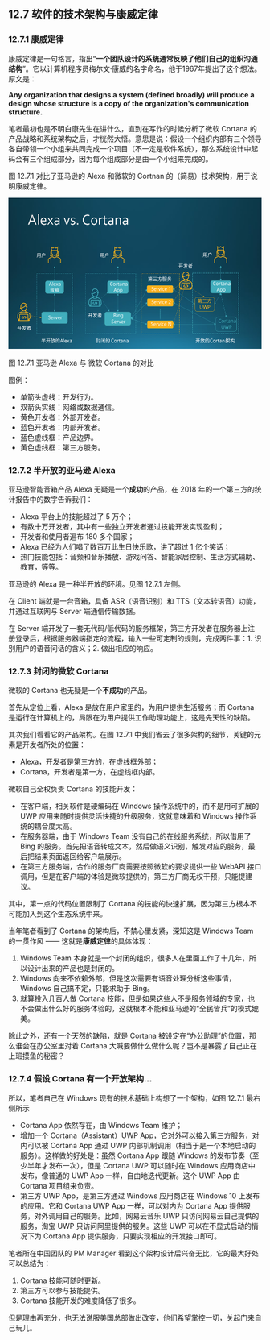 
## 12.7 软件的技术架构与康威定律

### 12.7.1 康威定律

康威定律是一句格言，指出“**一个团队设计的系统通常反映了他们自己的组织沟通结构**”。它以计算机程序员梅尔文·康威的名字命名，他于1967年提出了这个想法。原文是：

**Any organization that designs a system (defined broadly) will produce a design whose structure is a copy of the organization's communication structure.**

笔者最初也是不明白康先生在讲什么，直到在写作的时候分析了微软 Cortana 的产品战略和系统架构之后，才恍然大悟。意思是说：假设一个组织内部有三个领导各自带领一个小组来共同完成一个项目（不一定是软件系统），那么系统设计中起码会有三个组成部分，因为每个组成部分是由一个小组来完成的。

图 12.7.1 对比了亚马逊的 Alexa 和微软的 Cortnan 的（简易）技术架构，用于说明康威定律。

<img src="img/Slide20.SVG" height=300/>

图 12.7.1 亚马逊 Alexa 与 微软 Cortana 的对比

图例：

- 单箭头虚线：开发行为。
- 双箭头实线：网络或数据通信。
- 黄色开发者：外部开发者。
- 蓝色开发者：内部开发者。
- 蓝色虚线框：产品边界。
- 黄色虚线框：第三方服务。


### 12.7.2 半开放的亚马逊 Alexa

亚马逊智能音箱产品 Alexa 无疑是一个**成功**的产品，在 2018 年的一个第三方的统计报告中的数字告诉我们：

- Alexa 平台上的技能超过了 5 万个；
- 有数十万开发者，其中有一些独立开发者通过技能开发实现盈利；
- 开发者和使用者遍布 180 多个国家；
- Alexa 已经为人们唱了数百万此生日快乐歌，讲了超过 1 亿个笑话；
- 热门技能包括：音频和音乐播放、游戏问答、智能家居控制、生活方式辅助、教育，等等。

亚马逊的 Alexa 是一种半开放的环境。见图 12.7.1 左侧。

在 Client 端就是一台音箱，具备 ASR（语音识别）和 TTS（文本转语音）功能，并通过互联网与 Server 端通信传输数据。

在 Server 端开发了一套无代码/低代码的服务框架，第三方开发者在服务器上注册登录后，根据服务器端指定的流程，输入一些可定制的规则，完成两件事：1. 识别用户的语音问话的含义；2. 做出相应的响应。


### 12.7.3 封闭的微软 Cortana

微软的 Cortana 也无疑是一个**不成功**的产品。

首先从定位上看，Alexa 是放在用户家里的，为用户提供生活服务；而 Cortana 是运行在计算机上的，局限在为用户提供工作助理功能上，这是先天性的缺陷。

其次我们看看它的产品架构。在图 12.7.1 中我们省去了很多架构的细节，关键的元素是开发者所处的位置：

- Alexa，开发者是第三方的，在虚线框外部；
- Cortana，开发者是第一方，在虚线框内部。

微软自己全权负责 Cortana 的技能开发：

- 在客户端，相关软件是硬编码在 Windows 操作系统中的，而不是用可扩展的 UWP 应用来随时提供灵活快捷的升级服务，这就意味着和 Windows 操作系统的耦合度太高。
- 在服务器端，由于 Windows Team 没有自己的在线服务系统，所以借用了 Bing 的服务。首先把语音转成文本，然后做语义识别，触发对应的服务，最后把结果页面返回给客户端展示。
- 在第三方服务端，合作的服务厂商需要按照微软的要求提供一些 WebAPI 接口调用，但是在客户端的体验是微软提供的，第三方厂商无权干预，只能提建议。

其中，第一点的代码位置限制了 Cortana 的技能的快速扩展，因为第三方根本不可能加入到这个生态系统中来。

当年笔者看到了 Cortana 的架构后，不禁心里发紧，深知这是 Windows Team 的一贯作风 —— 这就是**康威定律**的具体体现：

1. Windows Team 本身就是一个封闭的组织，很多人在里面工作了十几年，所以设计出来的产品也是封闭的。
2. Windows 向来不依赖外部，但是这次需要有语音处理分析这些事情，Windows 自己搞不定，只能求助于 Bing。
3. 就算投入几百人做 Cortana 技能，但是如果这些人不是服务领域的专家，也不会做出什么好的服务体验的，这就根本不能和亚马逊的“全民皆兵”的模式媲美。

除此之外，还有一个天然的缺陷，就是 Cortana 被设定在“办公助理”的位置，那么谁会在办公室里对着 Cortana 大喊要做什么做什么呢？岂不是暴露了自己正在上班摸鱼的秘密？

### 12.7.4 假设 Cortana 有一个开放架构...

所以，笔者自己在 Windows 现有的技术基础上构想了一个架构，如图 12.7.1 最右侧所示

- Cortana App 依然存在，由 Windows Team 维护；
- 增加一个 Cortana（Assistant）UWP App，它对外可以接入第三方服务，对内可以被 Cortana App 通过 UWP 内部机制调用（相当于是一个本地启动的服务）。这样做的好处是：虽然 Cortana App 跟随 Windows 的发布节奏（至少半年才发布一次），但是 Cortana UWP 可以随时在 Windows 应用商店中发布，像普通的 UWP App 一样，自由地迭代更新。这个 UWP App 由 Cortana 项目组来负责。
- 第三方 UWP App，是第三方通过 Windows 应用商店在 Windows 10 上发布的应用。它和 Cortana UWP App 一样，可以对内为 Cortana App 提供服务，对外调用自己的服务。比如，网易云音乐 UWP 只访问网易云自己提供的服务，淘宝 UWP 只访问阿里提供的服务。这些 UWP 可以在不显式启动的情况下为 Cortana App 提供服务，只要实现相应的开发接口即可。

笔者所在中国团队的 PM Manager 看到这个架构设计后兴奋无比，它的最大好处可以总结为：

1. Cortana 技能可随时更新。
2. 第三方可以参与技能提供。
3. Cortana 技能开发的难度降低了很多。

但是理由再充分，也无法说服美国总部做出改变，他们希望掌控一切，关起门来自己玩儿。


